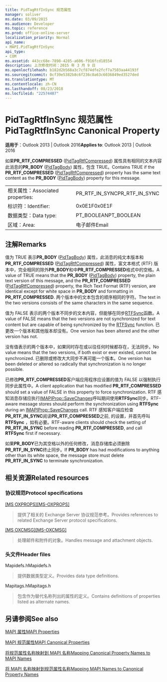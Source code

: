 ```yaml
---
title: PidTagRtfInSync 规范属性
manager: soliver
ms.date: 03/09/2015
ms.audience: Developer
ms.topic: reference
ms.prod: office-online-server
localization_priority: Normal
api_name:
- MAPI.PidTagRtfInSync
api_type:
- COM
ms.assetid: 443cc68e-7898-4285-a606-f916fcd18554
description: 上次修改时间：2015 年 3 月 9 日
ms.openlocfilehash: b182d2b568a3c7cf874dfe2fcf7a7503aa44193f
ms.sourcegitcommit: 0cf39e5382b8c6f236c8a63c6036849ed3527ded
ms.translationtype: MT
ms.contentlocale: zh-CN
ms.lasthandoff: 08/23/2018
ms.locfileid: "22574487"
---
```

# <a name="pidtagrtfinsync-canonical-property"></a><span data-ttu-id="9dbf7-103">PidTagRtfInSync 规范属性</span><span class="sxs-lookup"><span data-stu-id="9dbf7-103">PidTagRtfInSync Canonical Property</span></span>

  
  
<span data-ttu-id="9dbf7-104">**适用于**：Outlook 2013 | Outlook 2016</span><span class="sxs-lookup"><span data-stu-id="9dbf7-104">**Applies to**: Outlook 2013 | Outlook 2016</span></span> 
  
<span data-ttu-id="9dbf7-105">如果**PR_RTF_COMPRESSED** ([PidTagRtfCompressed](pidtagrtfcompressed-canonical-property.md)) 属性具有相同的文本内容此消息的**PR_BODY** ([PidTagBody](pidtagbody-canonical-property.md)) 属性，包含 TRUE。</span><span class="sxs-lookup"><span data-stu-id="9dbf7-105">Contains TRUE if the **PR_RTF_COMPRESSED** ([PidTagRtfCompressed](pidtagrtfcompressed-canonical-property.md)) property has the same text content as the **PR_BODY** ([PidTagBody](pidtagbody-canonical-property.md)) property for this message.</span></span>
  
|||
|:-----|:-----|
|<span data-ttu-id="9dbf7-106">相关属性：</span><span class="sxs-lookup"><span data-stu-id="9dbf7-106">Associated properties:</span></span>  <br/> |<span data-ttu-id="9dbf7-107">PR_RTF_IN_SYNC</span><span class="sxs-lookup"><span data-stu-id="9dbf7-107">PR_RTF_IN_SYNC</span></span>  <br/> |
|<span data-ttu-id="9dbf7-108">标识符：</span><span class="sxs-lookup"><span data-stu-id="9dbf7-108">Identifier:</span></span>  <br/> |<span data-ttu-id="9dbf7-109">0x0E1F</span><span class="sxs-lookup"><span data-stu-id="9dbf7-109">0x0E1F</span></span>  <br/> |
|<span data-ttu-id="9dbf7-110">数据类型：</span><span class="sxs-lookup"><span data-stu-id="9dbf7-110">Data type:</span></span>  <br/> |<span data-ttu-id="9dbf7-111">PT_BOOLEAN</span><span class="sxs-lookup"><span data-stu-id="9dbf7-111">PT_BOOLEAN</span></span>  <br/> |
|<span data-ttu-id="9dbf7-112">区域：</span><span class="sxs-lookup"><span data-stu-id="9dbf7-112">Area:</span></span>  <br/> |<span data-ttu-id="9dbf7-113">电子邮件</span><span class="sxs-lookup"><span data-stu-id="9dbf7-113">Email</span></span>  <br/> |
   
## <a name="remarks"></a><span data-ttu-id="9dbf7-114">注解</span><span class="sxs-lookup"><span data-stu-id="9dbf7-114">Remarks</span></span>

<span data-ttu-id="9dbf7-115">值为 TRUE 表示**PR_BODY** ([PidTagBody](pidtagbody-canonical-property.md)) 属性，此消息的纯文本版本和**PR_RTF_COMPRESSED** ([PidTagRtfCompressed](pidtagrtfcompressed-canonical-property.md)) 属性，富文本格式 (RTF) 版本中，完全相同的除外**PR_BODY**和中**PR_RTF_COMPRESSED**格式中的空格。</span><span class="sxs-lookup"><span data-stu-id="9dbf7-115">A value of TRUE means that the **PR_BODY** ([PidTagBody](pidtagbody-canonical-property.md)) property, the plain text version of this message, and the **PR_RTF_COMPRESSED** ([PidTagRtfCompressed](pidtagrtfcompressed-canonical-property.md)) property, the Rich Text Format (RTF) version, are identical except for white space in **PR_BODY** and formatting in **PR_RTF_COMPRESSED**.</span></span> <span data-ttu-id="9dbf7-116">两个版本中的文本包含的顺序相同的字符。</span><span class="sxs-lookup"><span data-stu-id="9dbf7-116">The text in the two versions consists of the same characters in the same sequence.</span></span>
  
<span data-ttu-id="9dbf7-117">值为 FALSE 表示的两个版本不同步的文本内容，但能够在同步[RTFSync](rtfsync.md)函数。</span><span class="sxs-lookup"><span data-stu-id="9dbf7-117">A value of FALSE means that the two versions are not synchronized for text content but are capable of being synchronized by the [RTFSync](rtfsync.md) function.</span></span> <span data-ttu-id="9dbf7-118">已更改一个版本和其他版本却没有。</span><span class="sxs-lookup"><span data-stu-id="9dbf7-118">One version has been altered and the other version has not.</span></span> 
  
<span data-ttu-id="9dbf7-119">没有值表示的两个版本中，如果同时存在或以往任何时候都存在，无法同步。</span><span class="sxs-lookup"><span data-stu-id="9dbf7-119">No value means that the two versions, if both exist or ever existed, cannot be synchronized.</span></span> <span data-ttu-id="9dbf7-120">已删除或修改大大同步不再可能一个版本。</span><span class="sxs-lookup"><span data-stu-id="9dbf7-120">One version has been deleted or altered so radically that synchronization is no longer possible.</span></span>
  
<span data-ttu-id="9dbf7-121">已修改**PR_RTF_COMPRESSED**客户端应用程序应设置的值为 FALSE 以强制执行同步此属性中。</span><span class="sxs-lookup"><span data-stu-id="9dbf7-121">A client application that has modified **PR_RTF_COMPRESSED** should set a value of FALSE in this property to force synchronization.</span></span> <span data-ttu-id="9dbf7-122">RTF 感知消息存储应执行[IMAPIProp::SaveChanges](imapiprop-savechanges.md)呼叫期间使用**RTFSync**同步。</span><span class="sxs-lookup"><span data-stu-id="9dbf7-122">RTF-aware message stores should perform the synchronization using **RTFSync** during an [IMAPIProp::SaveChanges](imapiprop-savechanges.md) call.</span></span> <span data-ttu-id="9dbf7-123">RTF 感知客户端应检查**PR_RTF_IN_SYNC**阅读**PR_RTF_COMPRESSED**之前, 的设置，并首先呼叫**RTFSync** ，如有必要。</span><span class="sxs-lookup"><span data-stu-id="9dbf7-123">RTF-aware clients should check the setting of **PR_RTF_IN_SYNC** before reading **PR_RTF_COMPRESSED**, and call **RTFSync** first if necessary.</span></span> 
  
<span data-ttu-id="9dbf7-124">如果**PR_BODY**已为其空格以外的任何修改，消息存储库必须删除**PR_RTF_IN_SYNC**终止同步。</span><span class="sxs-lookup"><span data-stu-id="9dbf7-124">If **PR_BODY** has had modifications to anything other than its white space, the message store must delete **PR_RTF_IN_SYNC** to terminate synchronization.</span></span> 
  
## <a name="related-resources"></a><span data-ttu-id="9dbf7-125">相关资源</span><span class="sxs-lookup"><span data-stu-id="9dbf7-125">Related resources</span></span>

### <a name="protocol-specifications"></a><span data-ttu-id="9dbf7-126">协议规范</span><span class="sxs-lookup"><span data-stu-id="9dbf7-126">Protocol specifications</span></span>

<span data-ttu-id="9dbf7-127">[[MS OXPROPS]](http://msdn.microsoft.com/library/f6ab1613-aefe-447d-a49c-18217230b148%28Office.15%29.aspx)</span><span class="sxs-lookup"><span data-stu-id="9dbf7-127">[[MS-OXPROPS]](http://msdn.microsoft.com/library/f6ab1613-aefe-447d-a49c-18217230b148%28Office.15%29.aspx)</span></span>
  
> <span data-ttu-id="9dbf7-128">提供了相关的 Exchange Server 协议规范参考。</span><span class="sxs-lookup"><span data-stu-id="9dbf7-128">Provides references to related Exchange Server protocol specifications.</span></span>
    
<span data-ttu-id="9dbf7-129">[[MS OXCMSG]](http://msdn.microsoft.com/library/7fd7ec40-deec-4c06-9493-1bc06b349682%28Office.15%29.aspx)</span><span class="sxs-lookup"><span data-stu-id="9dbf7-129">[[MS-OXCMSG]](http://msdn.microsoft.com/library/7fd7ec40-deec-4c06-9493-1bc06b349682%28Office.15%29.aspx)</span></span>
  
> <span data-ttu-id="9dbf7-130">处理邮件和附件的对象。</span><span class="sxs-lookup"><span data-stu-id="9dbf7-130">Handles message and attachment objects.</span></span>
    
### <a name="header-files"></a><span data-ttu-id="9dbf7-131">头文件</span><span class="sxs-lookup"><span data-stu-id="9dbf7-131">Header files</span></span>

<span data-ttu-id="9dbf7-132">Mapidefs.h</span><span class="sxs-lookup"><span data-stu-id="9dbf7-132">Mapidefs.h</span></span>
  
> <span data-ttu-id="9dbf7-133">提供数据类型定义。</span><span class="sxs-lookup"><span data-stu-id="9dbf7-133">Provides data type definitions.</span></span>
    
<span data-ttu-id="9dbf7-134">Mapitags.h</span><span class="sxs-lookup"><span data-stu-id="9dbf7-134">Mapitags.h</span></span>
  
> <span data-ttu-id="9dbf7-135">包含作为替代名称列出的属性的定义。</span><span class="sxs-lookup"><span data-stu-id="9dbf7-135">Contains definitions of properties listed as alternate names.</span></span>
    
## <a name="see-also"></a><span data-ttu-id="9dbf7-136">另请参阅</span><span class="sxs-lookup"><span data-stu-id="9dbf7-136">See also</span></span>



[<span data-ttu-id="9dbf7-137">MAPI 属性</span><span class="sxs-lookup"><span data-stu-id="9dbf7-137">MAPI Properties</span></span>](mapi-properties.md)
  
[<span data-ttu-id="9dbf7-138">MAPI 规范属性</span><span class="sxs-lookup"><span data-stu-id="9dbf7-138">MAPI Canonical Properties</span></span>](mapi-canonical-properties.md)
  
[<span data-ttu-id="9dbf7-139">将规范属性名称映射到 MAPI 名称</span><span class="sxs-lookup"><span data-stu-id="9dbf7-139">Mapping Canonical Property Names to MAPI Names</span></span>](mapping-canonical-property-names-to-mapi-names.md)
  
[<span data-ttu-id="9dbf7-140">将 MAPI 名称映射到规范属性名称</span><span class="sxs-lookup"><span data-stu-id="9dbf7-140">Mapping MAPI Names to Canonical Property Names</span></span>](mapping-mapi-names-to-canonical-property-names.md)

